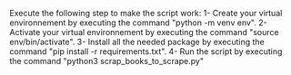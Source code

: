 Execute the following step to make the script work:
1- Create your virtual environnement by executing the command "python -m venv env".
2- Activate your virtual environnement by executing the command "source env/bin/activate".
3- Install all the needed package by executing the command "pip install -r requirements.txt".
4- Run the script by executing the command "python3 scrap_books_to_scrape.py"
